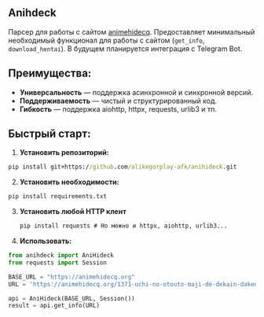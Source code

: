 ## Anihdeck

Парсер для работы с сайтом [animehidecq](https://animehidecq.org). Предоставляет минимальный необходимый функционал для работы с сайтом (`get_info`, `download_hentai`). В будущем планируется интеграция с Telegram Bot.

## Преимущества:
- **Универсальность** — поддержка асинхронной и синхронной версий.
- **Поддерживаемость** — чистый и структурированный код.
- **Гибкость** — поддержка aiohttp, httpx, requests, urlib3 и тп.

## Быстрый старт:
1. **Установить репозиторий:**
```cmd
pip install git+https://github.com/alikegorplay-afk/anihideck.git
```

2. **Установить необходимости:**
```cmd
pip install requirements.txt
```

3. **Установить любой HTTP клент**
   ```cmd
   pip install requests # Но можно и httpx, aiohttp, urlib3...
   ```

5. **Использовать:**
```python
from anihdeck import AniHideck
from requests import Session

BASE_URL = "https://animehidecq.org"
URL = 'https://animehidecq.org/1371-uchi-no-otouto-maji-de-dekain-dakedo-mi-ni-konai.html'

api = AniHideck(BASE_URL, Session())
result = api.get_info(URL)
```
